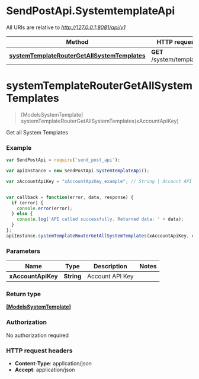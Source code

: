 # SendPostApi.SystemtemplateApi

All URIs are relative to *http://127.0.0.1:8081/api/v1*

Method | HTTP request | Description
------------- | ------------- | -------------
[**systemTemplateRouterGetAllSystemTemplates**](SystemtemplateApi.md#systemTemplateRouterGetAllSystemTemplates) | **GET** /system/template/ | 


<a name="systemTemplateRouterGetAllSystemTemplates"></a>
# **systemTemplateRouterGetAllSystemTemplates**
> [ModelsSystemTemplate] systemTemplateRouterGetAllSystemTemplates(xAccountApiKey)



Get all System Templates <br>

### Example
```javascript
var SendPostApi = require('send_post_api');

var apiInstance = new SendPostApi.SystemtemplateApi();

var xAccountApiKey = "xAccountApiKey_example"; // String | Account API Key


var callback = function(error, data, response) {
  if (error) {
    console.error(error);
  } else {
    console.log('API called successfully. Returned data: ' + data);
  }
};
apiInstance.systemTemplateRouterGetAllSystemTemplates(xAccountApiKey, callback);
```

### Parameters

Name | Type | Description  | Notes
------------- | ------------- | ------------- | -------------
 **xAccountApiKey** | **String**| Account API Key | 

### Return type

[**[ModelsSystemTemplate]**](ModelsSystemTemplate.md)

### Authorization

No authorization required

### HTTP request headers

 - **Content-Type**: application/json
 - **Accept**: application/json

